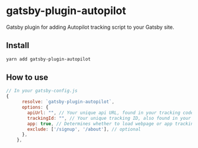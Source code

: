 # gatsby-plugin-autopilot

Gatsby plugin for adding Autopilot tracking script to your Gatsby site.

## Install

```bash
yarn add gatsby-plugin-autopilot
```

## How to use

```js
// In your gatsby-config.js
{
      resolve: `gatsby-plugin-autopilot`,
      options: {
        apiUrl: "", // Your unique api URL, found in your tracking code settings in your Autopilot dashboard.
        trackingId: "", // Your unique tracking ID, also found in your tracking code settings.
        app: true, // Determines whether to load webpage or app tracking code.
        exclude: ['/signup', '/about'], // optional
      },
    },
```

